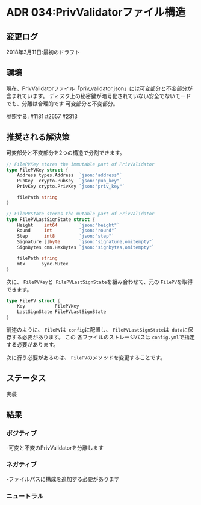 # ADR 034:PrivValidatorファイル構造

## 変更ログ

2018年3月11日:最初のドラフト

## 環境

現在、PrivValidatorファイル「priv_validator.json」には可変部分と不変部分が含まれています。
ディスク上の秘密鍵が暗号化されていない安全でないモードでも、分離は合理的です
可変部分と不変部分。

参照する:
[#1181](https://github.com/tendermint/tendermint/issues/1181)
[#2657](https://github.com/tendermint/tendermint/issues/2657)
[#2313](https://github.com/tendermint/tendermint/issues/2313)

## 推奨される解決策

可変部分と不変部分を2つの構造で分割できます。
```go
// FilePVKey stores the immutable part of PrivValidator
type FilePVKey struct {
	Address types.Address  `json:"address"`
	PubKey  crypto.PubKey  `json:"pub_key"`
	PrivKey crypto.PrivKey `json:"priv_key"`

	filePath string
}

// FilePVState stores the mutable part of PrivValidator
type FilePVLastSignState struct {
	Height    int64        `json:"height"`
	Round     int          `json:"round"`
	Step      int8         `json:"step"`
	Signature []byte       `json:"signature,omitempty"`
	SignBytes cmn.HexBytes `json:"signbytes,omitempty"`

	filePath string
	mtx      sync.Mutex
}
```

次に、 `FilePVKey`と` FilePVLastSignState`を組み合わせて、元の `FilePV`を取得できます。

```go
type FilePV struct {
	Key           FilePVKey
	LastSignState FilePVLastSignState
}
```

前述のように、 `FilePV`は` config`に配置し、 `FilePVLastSignState`は` data`に保存する必要があります。 この
各ファイルのストレージパスは `config.yml`で指定する必要があります。

次に行う必要があるのは、 `FilePV`のメソッドを変更することです。

## ステータス

実装

## 結果

### ポジティブ

-可変と不変のPrivValidatorを分離します

### ネガティブ

-ファイルパスに構成を追加する必要があります

### ニュートラル
